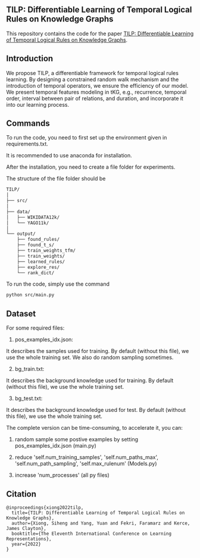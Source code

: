 ## TILP: Differentiable Learning of Temporal Logical Rules on Knowledge Graphs
This repository contains the code for the paper [TILP: Differentiable Learning of Temporal Logical Rules on Knowledge Graphs](https://openreview.net/pdf?id=_X12NmQKvX).

## Introduction
We propose TILP, a differentiable framework for temporal logical rules learning. By designing a constrained random walk mechanism and the introduction of temporal operators, we ensure the efficiency of our model. We present temporal features modeling in tKG, e.g., recurrence, temporal order, interval between pair of relations, and duration, and incorporate it into our learning process.

## Commands
To run the code, you need to first set up the environment given in requirements.txt.

It is recommended to use anaconda for installation.

After the installation, you need to create a file folder for experiments. 

The structure of the file folder should be
```sh
TILP/
│
├── src/
│
├── data/
│   ├── WIKIDATA12k/
│   └── YAGO11k/
│
└── output/
    ├── found_rules/
    ├── found_t_s/
    ├── train_weights_tfm/
    ├── train_weights/
    ├── learned_rules/
    ├── explore_res/
    └── rank_dict/
```

To run the code, simply use the command
```sh
python src/main.py
```

## Dataset
For some required files:

1) pos_examples_idx.json:

It describes the samples used for training. By default (without this file), we use the whole training set. We also do random sampling sometimes. 

2) bg_train.txt:

It describes the background knowledge used for training. By default (without this file), we use the whole training set.

3) bg_test.txt:

It describes the background knowledge used for test. By default (without this file), we use the whole training set.


The complete version can be time-consuming, to accelerate it, you can:

1) random sample some postive examples by setting pos_examples_idx.json (main.py)

2) reduce 'self.num_training_samples', 'self.num_paths_max', 'self.num_path_sampling', 'self.max_rulenum' (Models.py)

3) increase 'num_processes' (all py files)

## Citation
```
@inproceedings{xiong2022tilp,
  title={TILP: Differentiable Learning of Temporal Logical Rules on Knowledge Graphs},
  author={Xiong, Siheng and Yang, Yuan and Fekri, Faramarz and Kerce, James Clayton},
  booktitle={The Eleventh International Conference on Learning Representations},
  year={2022}
}
```
